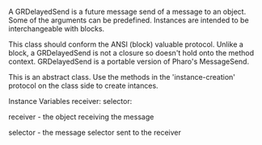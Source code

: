 A GRDelayedSend is a future message send of a message to an object. Some of the arguments can be predefined. Instances are intended to be interchangeable with blocks.

This class should conform the ANSI (block) valuable protocol. Unlike a block, a GRDelayedSend is not a closure so doesn't hold onto the method context. GRDelayedSend is a portable version of Pharo's MessageSend.

This is an abstract class. Use the methods in the 'instance-creation' protocol on the class side to create intances.

Instance Variables
	receiver:		<Object>
	selector:		<Symbol>

receiver
	- the object receiving the message

selector
	- the message selector sent to the receiver
